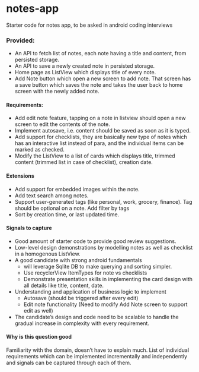# notes-app
Starter code for notes app, to be asked in android coding interviews

### Provided:
- An API to fetch list of notes, each note having a title and content, from persisted storage.
- An API to save a newly created note in persisted storage.
- Home page as ListView which displays title of every note.
- Add Note button which open a new screen to add note. That screen has a save button which saves the note and takes the user back to home screen with the newly added note.

#### Requirements:
- Add edit note feature, tapping on a note in listview should open a new screen to edit the contents of the note.
- Implement autosave, i.e. content should be saved as soon as it is typed.
- Add support for checklists, they are basically new type of notes which has an interactive list instead of para, and the individual items can be marked as checked. 
- Modify the ListView to a list of cards which displays title, trimmed content (trimmed list in case of checklist), creation date. 

#### Extensions
- Add support for embedded images within the note.
- Add text search among notes.
- Support user-generated tags (like personal, work, grocery, finance). Tag should be optional on a note. Add filter by tags
- Sort by creation time, or last updated time.

#### Signals to capture
- Good amount of starter code to provide good review suggestions.
- Low-level design demonstrations by modelling notes as well as checklist in a homogenous ListView.
- A good candidate with strong android fundamentals 
    - will leverage Sqlite DB to make querying and sorting simpler. 
    - Use recyclerView ItemTypes for note vs checklists
    - Demonstrate presentation skills in implementing the card design with all details like title, content, date.
- Understanding and application of business logic to implement
    - Autosave (should be triggered after every edit) 
    - Edit note functionality (Need to modify Add Note screen to support edit as well)
- The candidate’s design and code need to be scalable to handle the gradual increase in complexity with every requirement.

#### Why is this question good
Familiarity with the domain, doesn’t have to explain much.
List of individual requirements which can be implemented incrementally and independently and signals can be captured through each of them.
